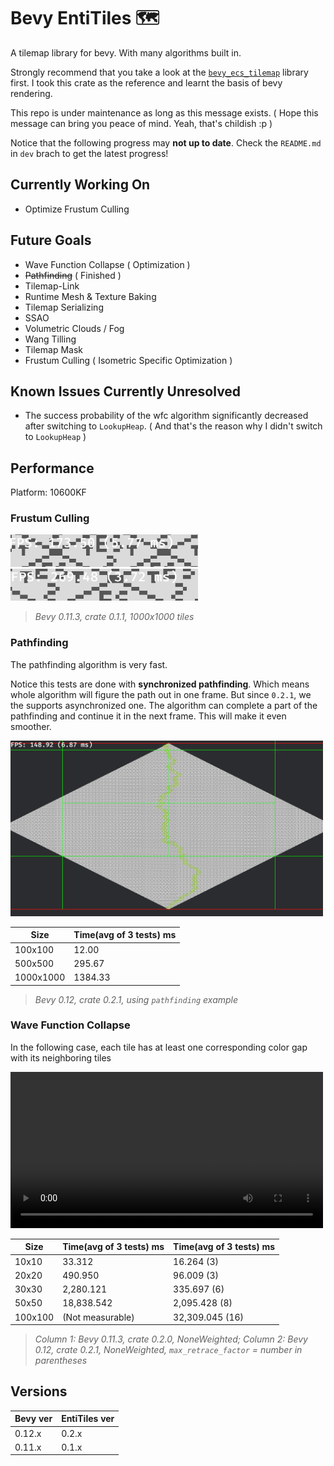 # Bevy EntiTiles 🗺️

A tilemap library for bevy. With many algorithms built in.

Strongly recommend that you take a look at the [`bevy_ecs_tilemap`](https://github.com/StarArawn/bevy_ecs_tilemap) library first. I took this crate as the reference and learnt the basis of bevy rendering.

This repo is under maintenance as long as this message exists. ( Hope this message can bring you peace of mind. Yeah, that's childish :p )

Notice that the following progress may **not up to date**. Check the `README.md` in `dev` brach to get the latest progress!

## Currently Working On

- Optimize Frustum Culling

## Future Goals

- Wave Function Collapse ( Optimization )
- ~~Pathfinding~~ ( Finished )
- Tilemap-Link
- Runtime Mesh & Texture Baking
- Tilemap Serializing
- SSAO
- Volumetric Clouds / Fog
- Wang Tilling
- Tilemap Mask
- Frustum Culling ( Isometric Specific Optimization )

## Known Issues Currently Unresolved

- The success probability of the wfc algorithm significantly decreased after switching to `LookupHeap`. ( And that's the reason why I didn't switch to `LookupHeap` )

## Performance

Platform: 10600KF

### Frustum Culling

<div>
	<img src="./docs/imgs/without_frustum_culling.png" width="300px"/>
	<img src="./docs/imgs/with_frustum_culling.png" width="300px"/>
</div>

> *Bevy 0.11.3, crate 0.1.1, 1000x1000 tiles*

### Pathfinding

The pathfinding algorithm is very fast.

Notice this tests are done with **synchronized pathfinding**. Which means whole algorithm will figure the path out in one frame. But since `0.2.1`, we the supports asynchronized one. The algorithm can complete a part of the pathfinding and continue it in the next frame. This will make it even smoother.

<div>
	<img src="./docs/imgs/pathfinding.png" width="500px">
</div>

| Size      | Time(avg of 3 tests) ms |
| --------- | ----------------------- |
| 100x100   | 12.00                   |
| 500x500   | 295.67                  |
| 1000x1000 | 1384.33                 |

> *Bevy 0.12, crate 0.2.1, using `pathfinding` example*

### Wave Function Collapse

In the following case, each tile has at least one corresponding color gap with its neighboring tiles

<div>
	<video src="./docs/vids/wfc.mp4" controls="controls" width="500"></video>
</div>

| Size    | Time(avg of 3 tests) ms | Time(avg of 3 tests) ms |
| ------- | ----------------------- | ----------------------- |
| 10x10   | 33.312                  | 16.264 (3)              |
| 20x20   | 490.950                 | 96.009 (3)              |
| 30x30   | 2,280.121               | 335.697 (6)             |
| 50x50   | 18,838.542              | 2,095.428 (8)           |
| 100x100 | (Not measurable)        | 32,309.045 (16)         |

> *Column 1: Bevy 0.11.3, crate 0.2.0, NoneWeighted; Column 2: Bevy 0.12, crate 0.2.1, NoneWeighted, `max_retrace_factor` = number in parentheses*

## Versions

| Bevy ver | EntiTiles ver |
| -------- | ------------- |
| 0.12.x   | 0.2.x         |
| 0.11.x   | 0.1.x         |
